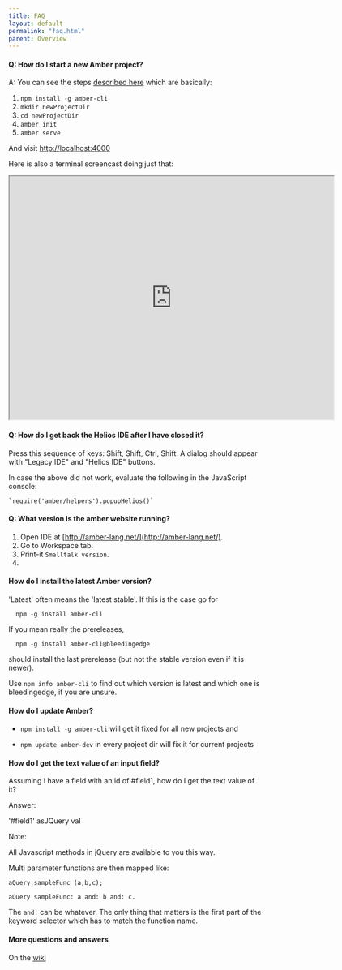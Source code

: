 ```yaml
---
title: FAQ
layout: default
permalink: "faq.html"
parent: Overview
---
```


#### Q: How do I start a new Amber project?

A: You can see the steps [described here](/getting-started.html) which are basically:

1. `npm install -g amber-cli`
2. `mkdir newProjectDir`
3. `cd newProjectDir`
4. `amber init`
5. `amber serve`

And visit [http://localhost:4000](http://localhost:4000)

Here is also a terminal screencast doing just that:

<iframe src="http://showterm.io/457dc8b24df38d67e421d#fast" width="640" height="480"></iframe>


#### Q: How do I get back the Helios IDE after I have closed it?

Press this sequence of keys: Shift, Shift, Ctrl, Shift.
A dialog should appear with "Legacy IDE" and "Helios IDE" buttons. 

In case the above did not work, evaluate the following in the JavaScript console:

    `require('amber/helpers').popupHelios()`

    
#### Q: What version is the amber website running?

1.    Open IDE at [http://amber-lang.net/](http://amber-lang.net/).
2.    Go to Workspace tab.
3.    Print-it ``Smalltalk version``.
4.    

#### How do I install the latest Amber version?

'Latest' often means the 'latest stable'. If this is the case go for

      npm -g install amber-cli

If you mean really the prereleases, 

      npm -g install amber-cli@bleedingedge 

should install the last prerelease (but not the stable version even if it is newer).

Use `npm info amber-cli` to find out which version is latest and which one is bleedingedge, if you are unsure.


#### How do I update Amber?

-  ``npm install -g amber-cli``  will get it fixed for all new projects and 

-  ``npm update amber-dev`` in every project dir will fix it for current projects


#### How do I get the text value of an input field?

Assuming I have a field with an id of #field1, how do I get the text value of it?

Answer:

   '#field1' asJQuery val

Note:

All Javascript methods in jQuery are available to you this way.

Multi parameter functions are then mapped like:

    aQuery.sampleFunc (a,b,c);

    aQuery sampleFunc: a and: b and: c.

The ``and:`` can be whatever. The only thing that matters is the first part of the keyword selector which has to match the function name.



#### More questions and answers 

On the [wiki](https://github.com/amber-smalltalk/amber/wiki/FAQ)



